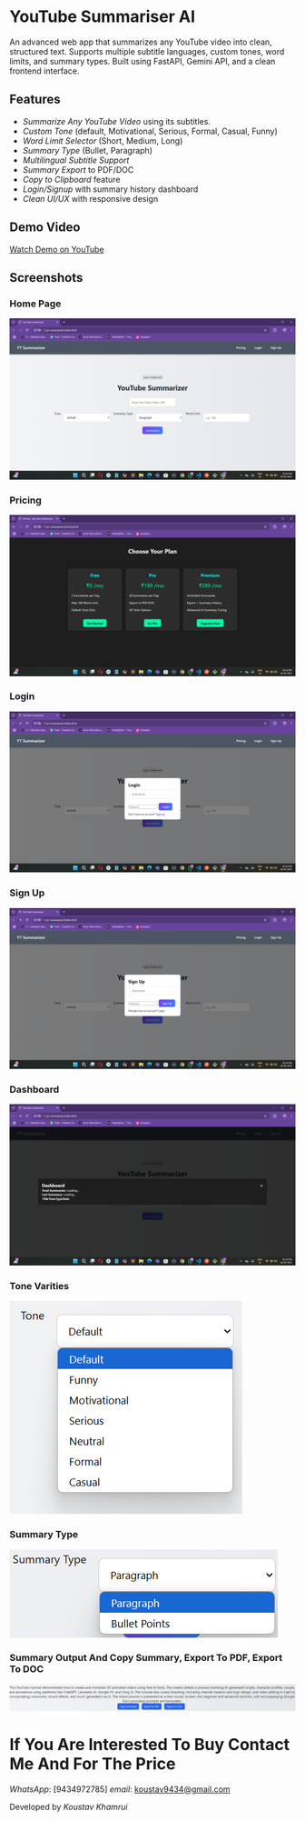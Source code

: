 # YouTube Summariser AI

An advanced web app that summarizes any YouTube video into clean, structured text. Supports multiple subtitle languages, custom tones, word limits, and summary types. Built using FastAPI, Gemini API, and a clean frontend interface.

## Features

- *Summarize Any YouTube Video* using its subtitles.
- *Custom Tone* (default, Motivational, Serious, Formal, Casual, Funny)
- *Word Limit Selector* (Short, Medium, Long)
- *Summary Type* (Bullet, Paragraph)
- *Multilingual Subtitle Support*
- *Summary Export* to PDF/DOC
- *Copy to Clipboard* feature
- *Login/Signup* with summary history dashboard
- *Clean UI/UX* with responsive design

## Demo Video

[Watch Demo on YouTube](https://youtu.be/KT2Z2hBN0vk?si=mXBz3wNtpZsWS0vk)

## Screenshots

### Home Page
![Home Page](Screenshot1.png.png)

### Pricing
![Pricing](Screenshot2.png.png)

### Login
![Login](Screenshot3.png.png)

### Sign Up
![Sign Up](Screenshot4.png.png)

### Dashboard
![Dashboard](Screenshot5.png.png)

### Tone Varities
![Tone Varaities](Screenshot6.png.png)

### Summary Type
![Summary Type](Screenshot7.png.png)

### Summary Output And Copy Summary, Export To PDF, Export To DOC
![Summary Output And Copy Summary, Export To PDF, Export To DOC](Screenshot8.png.png)


# If You Are Interested To Buy Contact Me And For The Price

*WhatsApp*: [9434972785]
*email*: koustav9434@gmail.com

Developed by *Koustav Khamrui*